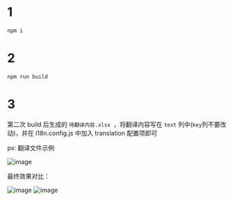 # 1

`npm i`

# 2

`npm run build`

# 3

第二次 build 后生成的 `待翻译内容.xlsx `，将翻译内容写在 `text` 列中(`key`列不要改动)，并在 i18n.config.js 中加入 translation 配置项即可

ps: 翻译文件示例

![image](https://user-images.githubusercontent.com/4214624/148200030-648b4cac-342e-483f-878d-53977effc6e2.png)


最终效果对比：

![image](https://user-images.githubusercontent.com/4214624/148201663-58462869-cbb1-4f8a-a0fd-858ce9b860e6.png)
![image](https://user-images.githubusercontent.com/4214624/148202183-d5171d7d-3965-472e-9421-87c3ee018977.png)


